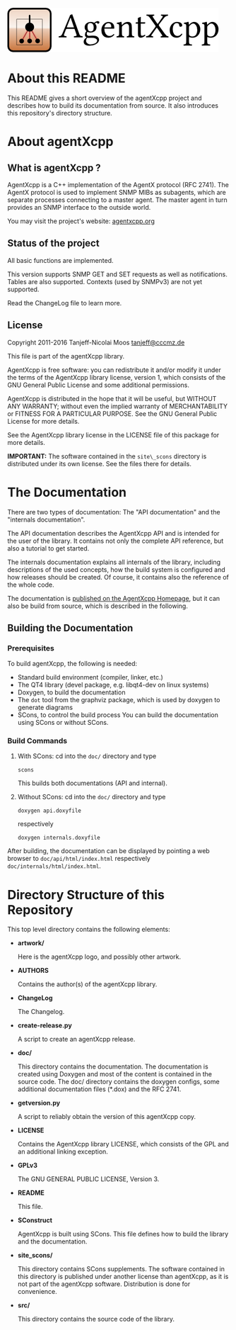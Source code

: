 ![agentXcpp Logo](artwork/github_logo.png)

About this README
=================

This README gives a short overview of the agentXcpp project and describes how 
to build its documentation from source. It also introduces this repository's 
directory structure.

About agentXcpp
===============

What is agentXcpp ?
-------------------

AgentXcpp is a C++ implementation of the AgentX protocol (RFC 2741). The AgentX 
protocol is used to implement SNMP MIBs as subagents, which are separate 
processes connecting to a master agent. The master agent in turn provides an 
SNMP interface to the outside world.

You may visit the project's website: [agentxcpp.org](http://agentxcpp.org)


Status of the project
---------------------

All basic functions are implemented.

This version supports SNMP GET and SET requests as well as notifications.
Tables are also supported. Contexts (used by SNMPv3) are not yet supported. 

Read the ChangeLog file to learn more.

License
-------

Copyright 2011-2016 Tanjeff-Nicolai Moos <tanjeff@cccmz.de>

This file is part of the agentXcpp library.

AgentXcpp is free software: you can redistribute it and/or modify
it under the terms of the AgentXcpp library license, version 1, which 
consists of the GNU General Public License and some additional 
permissions.

AgentXcpp is distributed in the hope that it will be useful,
but WITHOUT ANY WARRANTY; without even the implied warranty of
MERCHANTABILITY or FITNESS FOR A PARTICULAR PURPOSE.  See the
GNU General Public License for more details.

See the AgentXcpp library license in the LICENSE file of this package 
for more details.

**IMPORTANT:** The software contained in the `site\_scons` directory is 
distributed under its own license. See the files there for details.


The Documentation
=================


There are two types of documentation: The "API documentation" and the 
"internals documentation".

The API documentation describes the AgentXcpp API and is intended for the user 
of the library. It contains not only the complete API reference, but also a 
tutorial to get started.

The internals documentation explains all internals of the library, including 
descriptions of the used concepts, how the build system is configured and how 
releases should be created. Of course, it contains also the reference of the 
whole code.

The documentation is [published on the AgentXcpp 
Homepage](http://agentxcpp.org), but it can also be build from source, which is 
described in the following.




Building the Documentation
--------------------------

### Prerequisites

To build agentXcpp, the following is needed:

- Standard build environment (compiler, linker, etc.)
- The QT4 library (devel package, e.g.  libqt4-dev on linux systems)
- Doxygen, to build the documentation
- The `dot` tool from the graphviz package, which is used by doxygen to 
  generate diagrams
- SCons, to control the build process
You can build the documentation using SCons or without SCons.

### Build Commands

 1. With SCons:
    cd into the `doc/` directory and type

        scons

    This builds both documentations (API and internal).

 1. Without SCons:
    cd into the `doc/` directory and type

        doxygen api.doxyfile

    respectively

        doxygen internals.doxyfile

After building, the documentation can be displayed by pointing a web browser to 
`doc/api/html/index.html` respectively `doc/internals/html/index.html`.



Directory Structure of this Repository
======================================


This top level directory contains the following elements:

  * __artwork/__

    Here is the agentXcpp logo, and possibly other artwork.

  * __AUTHORS__

    Contains the author(s) of the agentXcpp library.

  * __ChangeLog__

    The Changelog.

  * __create-release.py__

    A script to create an agentXcpp release.

  * __doc/__

    This directory contains the documentation. The documentation is created 
    using Doxygen and most of the content is contained in the source code.  The 
    doc/ directory contains the doxygen configs, some additional documentation 
    files (*.dox) and the RFC 2741.

  * __getversion.py__

    A script to reliably obtain the version of this agentXcpp copy.

  * __LICENSE__

    Contains the AgentXcpp library LICENSE, which consists of the GPL and an 
    additional linking exception.

  * __GPLv3__

    The GNU GENERAL PUBLIC LICENSE, Version 3.

  * __README__

    This file.

  * __SConstruct__

    AgentXcpp is built using SCons. This file defines how to build the library 
    and the documentation.

  * __site\_scons/__

    This directory contains SCons supplements. The software contained in this 
    directory is published under another license than agentXcpp, as it is not 
    part of the agentXcpp software.  Distribution is done for convenience.


  * __src/__

    This directory contains the source code of the library.




